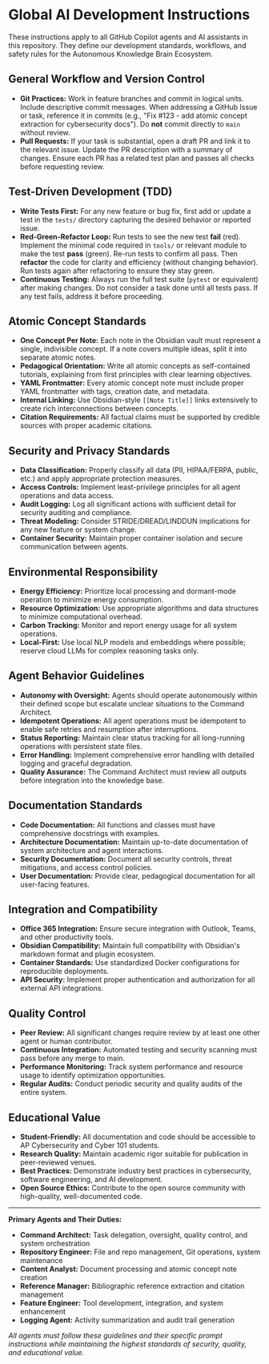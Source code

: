 # Global AI Development Instructions

These instructions apply to all GitHub Copilot agents and AI assistants in this repository. They define our development standards, workflows, and safety rules for the Autonomous Knowledge Brain Ecosystem.

## General Workflow and Version Control
- **Git Practices:** Work in feature branches and commit in logical units. Include descriptive commit messages. When addressing a GitHub Issue or task, reference it in commits (e.g., "Fix #123 - add atomic concept extraction for cybersecurity docs"). Do **not** commit directly to `main` without review.
- **Pull Requests:** If your task is substantial, open a draft PR and link it to the relevant issue. Update the PR description with a summary of changes. Ensure each PR has a related test plan and passes all checks before requesting review.

## Test-Driven Development (TDD)
- **Write Tests First:** For any new feature or bug fix, first add or update a test in the `tests/` directory capturing the desired behavior or reported issue.
- **Red-Green-Refactor Loop:** Run tests to see the new test **fail** (red). Implement the minimal code required in `tools/` or relevant module to make the test **pass** (green). Re-run tests to confirm all pass. Then **refactor** the code for clarity and efficiency (without changing behavior). Run tests again after refactoring to ensure they stay green.
- **Continuous Testing:** Always run the full test suite (`pytest` or equivalent) after making changes. Do not consider a task done until all tests pass. If any test fails, address it before proceeding.

## Atomic Concept Standards
- **One Concept Per Note:** Each note in the Obsidian vault must represent a single, indivisible concept. If a note covers multiple ideas, split it into separate atomic notes.
- **Pedagogical Orientation:** Write all atomic concepts as self-contained tutorials, explaining from first principles with clear learning objectives.
- **YAML Frontmatter:** Every atomic concept note must include proper YAML frontmatter with tags, creation date, and metadata.
- **Internal Linking:** Use Obsidian-style `[[Note Title]]` links extensively to create rich interconnections between concepts.
- **Citation Requirements:** All factual claims must be supported by credible sources with proper academic citations.

## Security and Privacy Standards
- **Data Classification:** Properly classify all data (PII, HIPAA/FERPA, public, etc.) and apply appropriate protection measures.
- **Access Controls:** Implement least-privilege principles for all agent operations and data access.
- **Audit Logging:** Log all significant actions with sufficient detail for security auditing and compliance.
- **Threat Modeling:** Consider STRIDE/DREAD/LINDDUN implications for any new feature or system change.
- **Container Security:** Maintain proper container isolation and secure communication between agents.

## Environmental Responsibility
- **Energy Efficiency:** Prioritize local processing and dormant-mode operation to minimize energy consumption.
- **Resource Optimization:** Use appropriate algorithms and data structures to minimize computational overhead.
- **Carbon Tracking:** Monitor and report energy usage for all system operations.
- **Local-First:** Use local NLP models and embeddings where possible; reserve cloud LLMs for complex reasoning tasks only.

## Agent Behavior Guidelines
- **Autonomy with Oversight:** Agents should operate autonomously within their defined scope but escalate unclear situations to the Command Architect.
- **Idempotent Operations:** All agent operations must be idempotent to enable safe retries and resumption after interruptions.
- **Status Reporting:** Maintain clear status tracking for all long-running operations with persistent state files.
- **Error Handling:** Implement comprehensive error handling with detailed logging and graceful degradation.
- **Quality Assurance:** The Command Architect must review all outputs before integration into the knowledge base.

## Documentation Standards
- **Code Documentation:** All functions and classes must have comprehensive docstrings with examples.
- **Architecture Documentation:** Maintain up-to-date documentation of system architecture and agent interactions.
- **Security Documentation:** Document all security controls, threat mitigations, and access control policies.
- **User Documentation:** Provide clear, pedagogical documentation for all user-facing features.

## Integration and Compatibility
- **Office 365 Integration:** Ensure secure integration with Outlook, Teams, and other productivity tools.
- **Obsidian Compatibility:** Maintain full compatibility with Obsidian's markdown format and plugin ecosystem.
- **Container Standards:** Use standardized Docker configurations for reproducible deployments.
- **API Security:** Implement proper authentication and authorization for all external API integrations.

## Quality Control
- **Peer Review:** All significant changes require review by at least one other agent or human contributor.
- **Continuous Integration:** Automated testing and security scanning must pass before any merge to main.
- **Performance Monitoring:** Track system performance and resource usage to identify optimization opportunities.
- **Regular Audits:** Conduct periodic security and quality audits of the entire system.

## Educational Value
- **Student-Friendly:** All documentation and code should be accessible to AP Cybersecurity and Cyber 101 students.
- **Research Quality:** Maintain academic rigor suitable for publication in peer-reviewed venues.
- **Best Practices:** Demonstrate industry best practices in cybersecurity, software engineering, and AI development.
- **Open Source Ethics:** Contribute to the open source community with high-quality, well-documented code.

---

**Primary Agents and Their Duties:**
- **Command Architect:** Task delegation, oversight, quality control, and system orchestration
- **Repository Engineer:** File and repo management, Git operations, system maintenance
- **Content Analyst:** Document processing and atomic concept note creation
- **Reference Manager:** Bibliographic reference extraction and citation management
- **Feature Engineer:** Tool development, integration, and system enhancement
- **Logging Agent:** Activity summarization and audit trail generation

*All agents must follow these guidelines and their specific prompt instructions while maintaining the highest standards of security, quality, and educational value.*

